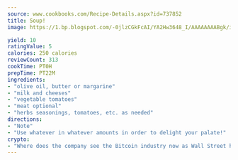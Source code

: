 ```yaml
---
source: www.cookbooks.com/Recipe-Details.aspx?id=737852
title: Soup!
image: https://1.bp.blogspot.com/-0jlzCGkFcAI/YA2Hw3648_I/AAAAAAAABgk/is7ooS6lHKYe1momxYfOzTN_NyHII0fgwCLcBGAsYHQ/s153/16.png

yield: 10
ratingValue: 5
calories: 250 calories
reviewCount: 313
cookTime: PT0H
prepTime: PT22M
ingredients:
- "olive oil, butter or margarine"
- "milk and cheeses"
- "vegetable tomatoes"
- "meat optional"
- "herbs seasonings, tomatoes, etc. as needed"
directions:
- "Note"
- "Use whatever in whatever amounts in order to delight your palate!"
crypto:
- "Where does the company see the Bitcoin industry now as Wall Street has begun to embrace it and what was the turning point that legitimatized Bitcoin?"
---
```

